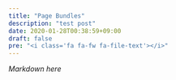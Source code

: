 ```yaml
---
title: "Page Bundles"
description: "test post"
date: 2020-01-28T00:38:59+09:00
draft: false
pre: "<i class='fa fa-fw fa-file-text'></i>"
---
```


*Markdown here*
